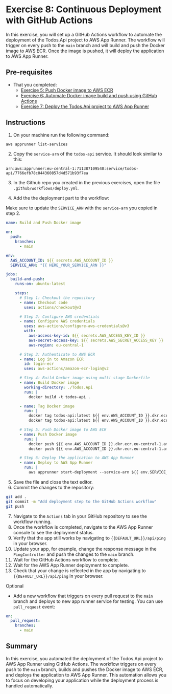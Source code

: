 # Exercise 8: Continuous Deployment with GitHub Actions

In this exercise, you will set up a GitHub Actions workflow to automate the deployment of the Todos.Api project to AWS App Runner. The workflow will trigger on every push to the `main` branch and will build and push the Docker image to AWS ECR. Once the image is pushed, it will deploy the application to AWS App Runner.

## Pre-requisites

- That you completed:
  - [Exercise 5: Push Docker image to AWS ECR](../05-docker-push/README.md)
  - [Exercise 6: Automate Docker image build and push using GitHub Actions](../06-ci/README.md)
  - [Exercise 7: Deploy the Todos.Api project to AWS App Runner](../07-deploy/README.md)

## Instructions

1. On your machine run the following command:

```bash
aws apprunner list-services
```

2. Copy the `service-arn` of the `todos-api` service. It should look similar to this:

```
arn:aws:apprunner:eu-central-1:711387109540:service/todos-api/7766efb78c044360857d4d571b93f7ea
```

3. In the Github repo you created in the previous exercises, open the file `.github/workflows/deploy.yml`.

4. Add the the deployment part to the workflow:

Make sure to update the `SERVICE_ARN` with the `service-arn` you copied in step 2.

```yaml
name: Build and Push Docker image

on:
  push:
    branches:
      - main

env:
  AWS_ACCOUNT_ID: ${{ secrets.AWS_ACCOUNT_ID }}
  SERVICE_ARN: "{{ HERE_YOUR_SERVICE_ARN }}"

jobs:
  build-and-push:
    runs-on: ubuntu-latest

    steps:
      # Step 1: Checkout the repository
      - name: Checkout code
        uses: actions/checkout@v3

      # Step 2: Configure AWS credentials
      - name: Configure AWS credentials
        uses: aws-actions/configure-aws-credentials@v3
        with:
          aws-access-key-id: ${{ secrets.AWS_ACCESS_KEY_ID }}
          aws-secret-access-key: ${{ secrets.AWS_SECRET_ACCESS_KEY }}
          aws-region: eu-central-1

      # Step 3: Authenticate to AWS ECR
      - name: Log in to Amazon ECR
        id: login-ecr
        uses: aws-actions/amazon-ecr-login@v2

      # Step 4: Build Docker image using multi-stage Dockerfile
      - name: Build Docker image
        working-directory: ./Todos.Api
        run: |
          docker build -t todos-api .

      - name: Tag Docker image
        run: |
          docker tag todos-api:latest ${{ env.AWS_ACCOUNT_ID }}.dkr.ecr.eu-central-1.amazonaws.com/todos-api:latest
          docker tag todos-api:latest ${{ env.AWS_ACCOUNT_ID }}.dkr.ecr.eu-central-1.amazonaws.com/todos-api:${{ github.sha }}

      # Step 5: Push Docker image to AWS ECR
      - name: Push Docker image
        run: |
          docker push ${{ env.AWS_ACCOUNT_ID }}.dkr.ecr.eu-central-1.amazonaws.com/todos-api:latest
          docker push ${{ env.AWS_ACCOUNT_ID }}.dkr.ecr.eu-central-1.amazonaws.com/todos-api:${{ github.sha }}

      # Step 6: Deploy the application to AWS App Runner
      - name: Deploy to AWS App Runner
        run: |
          aws apprunner start-deployment --service-arn ${{ env.SERVICE_ARN }}
```

5. Save the file and close the text editor.
6. Commit the changes to the repository:

```bash
git add .
git commit -m "Add deployment step to the GitHub Actions workflow"
git push
```

7. Navigate to the `Actions` tab in your GitHub repository to see the workflow running.
8. Once the workflow is completed, navigate to the AWS App Runner console to see the deployment status.
9. Verify that the app still works by navigating to `{{DEFAULT_URL}}/api/ping` in your browser.
10. Update your app, for example, change the response message in the `PingController` and push the changes to the `main` branch.
11. Wait for the GitHub Actions workflow to complete.
12. Wait for the AWS App Runner deployment to complete.
13. Check that your change is reflected in the app by navigating to `{{DEFAULT_URL}}/api/ping` in your browser.

Optional

- Add a new workflow that triggers on every pull request to the `main` branch and deploys to new app runner service for testing. You can use `pull_request` event:

```yaml
on:
  pull_request:
    branches:
      - main
```

## Summary

In this exercise, you automated the deployment of the Todos.Api project to AWS App Runner using GitHub Actions. The workflow triggers on every push to the `main` branch, builds and pushes the Docker image to AWS ECR, and deploys the application to AWS App Runner. This automation allows you to focus on developing your application while the deployment process is handled automatically.
